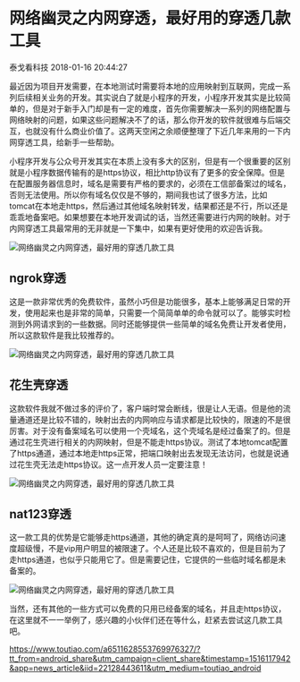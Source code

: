 # 网络幽灵之内网穿透，最好用的穿透几款工具

泰戈看科技 2018-01-16 20:44:27

最近因为项目开发需要，在本地测试时需要将本地的应用映射到互联网，完成一系列后续相关业务的开发。其实说白了就是小程序的开发，小程序开发其实是比较简单的，但是对于新手入门却是有一定的难度，首先你需要解决一系列的网络配置与网络映射的问题，如果这些问题解决不了的话，那么你开发的软件就很难与后端交互，也就没有什么商业价值了。这两天空闲之余顺便整理了下近几年来用的一下内网穿透工具，给新手一些帮助。





小程序开发与公众号开发其实在本质上没有多大的区别，但是有一个很重要的区别就是小程序数据传输有的是https协议，相比http协议有了更多的安全保障。但是在配置服务器信息时，域名是需要有严格的要求的，必须在工信部备案过的域名，否则无法使用。所以你有域名仅仅是不够的，期间我也试了很多方法，比如tomcat在本地走https，然后通过其他域名映射转发，结果都还是不行，所以还是乖乖地备案吧。如果想要在本地开发调试的话，当然还需要进行内网的映射。对于内网穿透工具最常用的无非就是一下集中，如果有更好使用的欢迎告诉我。

![网络幽灵之内网穿透，最好用的穿透几款工具](http://p3.pstatp.com/large/59390005bf5b29eb4741)

## ngrok穿透

这是一款非常优秀的免费软件，虽然小巧但是功能很多，基本上能够满足日常的开发，使用起来也是非常的简单，只需要一个简简单单的命令就可以了。能够实时检测到外网请求到的一些数据。同时还能够提供一些简单的域名免费让开发者使用，所以这款软件是我比较推荐的。

![网络幽灵之内网穿透，最好用的穿透几款工具](http://p3.pstatp.com/large/593d000371802ba0511e)

## 花生壳穿透

这款软件我就不做过多的评价了，客户端时常会断线，很是让人无语。但是他的流量通道还是比较不错的，映射出去的内网响应与请求都是比较快的，限速的不是很厉害。对于没有备案域名可以使用一个壳域名，这个壳域名是经过备案了的。但是通过花生壳进行相关的内网映射，但是不能走https协议。测试了本地tomcat配置了https通道，通过本地走https正常，把端口映射出去发现无法访问，也就是说通过花生壳无法走https协议。这一点开发人员一定要注意！

![网络幽灵之内网穿透，最好用的穿透几款工具](http://p1.pstatp.com/large/59390005bff33c1d2feb)

## nat123穿透

这一款工具的优势是它能够走https通道，其他的确定真的是呵呵了，网络访问速度超级慢，不是vip用户明显的被限速了。个人还是比较不喜欢的，但是目前为了走https通道，也似乎只能用它了。但是需要记住，它提供的一些临时域名都是未备案的。

![网络幽灵之内网穿透，最好用的穿透几款工具](http://p1.pstatp.com/large/593d000371ed25351eb9)

当然，还有其他的一些方式可以免费的只用已经备案的域名，并且走https协议，在这里就不一一举例了，感兴趣的小伙伴们还在等什么，赶紧去尝试这几款工具吧。





https://www.toutiao.com/a6511628553769976327/?tt_from=android_share&utm_campaign=client_share&timestamp=1516117942&app=news_article&iid=22128443611&utm_medium=toutiao_android